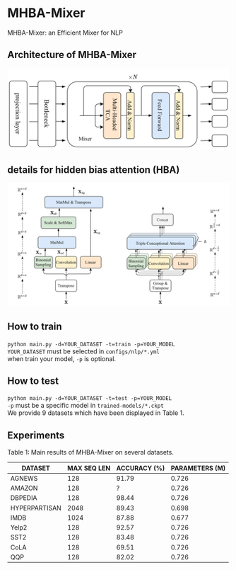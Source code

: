 # MHBA-Mixer
MHBA-Mixer: an Efficient Mixer for NLP

## Architecture of MHBA-Mixer
![Arcitecture of MHBA-Mixer](./figure/MHBA-Mixer.jpg)
## details for hidden bias attention (HBA)
![(left) hidden bias attention (HBA), (right) Multi-Head HBA with n heads](./figure/Multi-Head%20HBA.jpg)

## How to train
`python main.py -d=YOUR_DATASET -t=train -p=YOUR_MODEL`  
`YOUR_DATASET` must be selected in `configs/nlp/*.yml`  
when train your model, `-p` is optional.

## How to test
`python main.py -d=YOUR_DATASET -t=test -p=YOUR_MODEL`  
`-p` must be a specific model in  `trained-models/*.ckpt`  
We provide 9 datasets which have been displayed in Table 1. 
## Experiments
Table 1: Main results of MHBA-Mixer on several datasets.
  
| DATASET |MAX SEQ LEN | ACCURACY (%) | PARAMETERS (M) |
|  ----  | ---- | ----  |  ----  |
| AGNEWS | 128 | 91.79 | 0.726 |
| AMAZON |128|? | 0.726|
| DBPEDIA |128 |98.44 | 0.726|
| HYPERPARTISAN |2048 | 89.43| 0.698|
| IMDB |1024 |87.88 | 0.677 |
| Yelp2 | 128| 92.57 | 0.726 |
| SST2 | 128| 83.48 | 0.726 |
| CoLA | 128| 69.51 | 0.726 |
| QQP | 128 | 82.02 | 0.726 |

